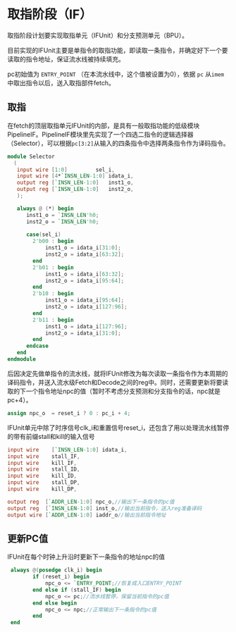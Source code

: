 # 取指阶段（IF）

取指阶段计划要实现取指单元（IFUnit）和分支预测单元（BPU）。

目前实现的IFUnit主要是单指令的取指功能，即读取一条指令，并确定好下一个要读取的指令地址，保证流水线被持续填充。

pc初始值为 `ENTRY_POINT` （在本流水线中，这个值被设置为0），依据 `pc` 从`imem`中取出指令以后，送入取指部件fetch。

## 取指

在fetch的顶层取指单元IFUnit的内部，是具有一般取指功能的低级模块PipelineIF。PipelineIF模块里先实现了一个四选二指令的逻辑选择器（Selector），可以根据`pc[3:2]`从输入的四条指令中选择两条指令作为译码指令。

```verilog
module Selector
  (
   input wire [1:0] 		sel_i,
   input wire [4*`INSN_LEN-1:0] idata_i,
   output reg [`INSN_LEN-1:0] 	inst1_o,
   output reg [`INSN_LEN-1:0] 	inst2_o,
   );

   always @ (*) begin
      inst1_o = `INSN_LEN'h0;
      inst2_o = `INSN_LEN'h0;
      
      case(sel_i)
		2'b00 : begin
   			inst1_o = idata_i[31:0];
   			inst2_o = idata_i[63:32];
		end
		2'b01 : begin
   			inst1_o = idata_i[63:32];
   			inst2_o = idata_i[95:64];
		end
		2'b10 : begin
   			inst1_o = idata_i[95:64];
   			inst2_o = idata_i[127:96];
		end
		2'b11 : begin
   			inst1_o = idata_i[127:96];
   			inst2_o = idata_i[31:0];
		end
  	  endcase
   end
endmodule
```
后因决定先做单指令的流水线，就将IFUnit修改为每次读取一条指令作为本周期的译码指令，并送入流水级Fetch和Decode之间的reg中。同时，还需要更新将要读取的下一个指令地址npc的值（暂时不考虑分支预测和分支指令的话，npc就是pc+4）。

```verilog
assign npc_o  = reset_i ? 0 : pc_i + 4;
```

IFUnit单元中除了时序信号clk_i和重置信号reset_i，还包含了用以处理流水线暂停的带有前缀stall和kill的输入信号

```verilog
input wire    [`INSN_LEN-1:0] idata_i,
input wire    stall_IF,
input wire    kill_IF,
input wire    stall_ID,
input wire    kill_ID,
input wire    stall_DP,
input wire    kill_DP,

output reg  [`ADDR_LEN-1:0] npc_o,//输出下一条指令的pc值
output reg  [`INSN_LEN-1:0] inst_o,//输出当前指令，送入reg准备译码
output wire [`ADDR_LEN-1:0] iaddr_o//输出当前指令地址
```

## 更新PC值

IFUnit在每个时钟上升沿时更新下一条指令的地址npc的值

```verilog
 always @(posedge clk_i) begin
        if (reset_i) begin
            npc_o <= `ENTRY_POINT;//恢复成入口ENTRY_POINT
        end else if (stall_IF) begin
            npc_o <= pc;//流水线暂停，保留当前指令的pc值
        end else begin
            npc_o <= npc;//正常输出下一条指令的pc值
        end
 end
```
